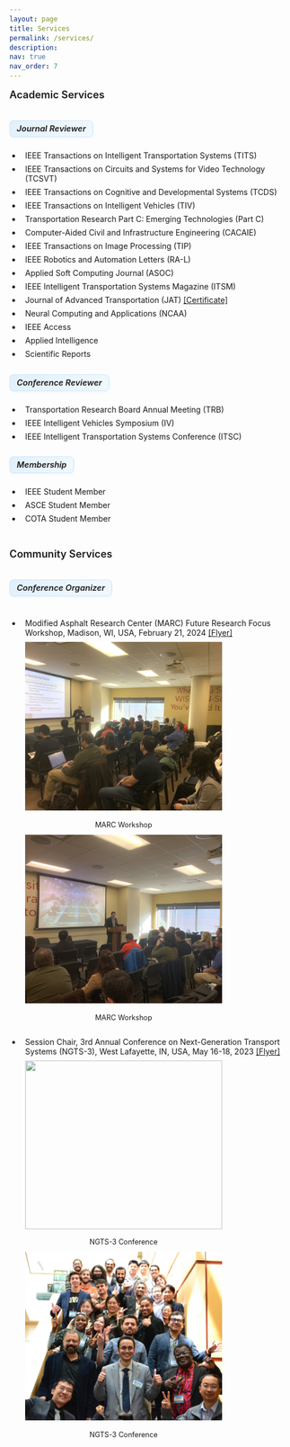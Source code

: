 ```yaml
---
layout: page
title: Services
permalink: /services/
description: 
nav: true
nav_order: 7
---
```


<style>
/* 基础样式 */
.services-container {
  margin-bottom: 20px;
}

.conference-item {
  padding: 15px 0px 10px 0px;
  margin-bottom: 15px;
  border-bottom: 1px dashed rgba(var(--global-theme-color-rgb), 0.1);
}

.conference-item:last-child {
  border-bottom: none;
}

.services-list {
  list-style-type: disc;
  padding-left: 1.5em;
}

.services-list li {
  position: relative;
  padding-left: 0.5em;
  margin-bottom: 0.3em;
  padding-bottom: 0.2em;
  border-bottom: none;
}

.services-list li:last-child {
  border-bottom: none;
}

/* 移除悬停效果 */
.services-list li:hover {
  background-color: transparent;
  padding-left: 0.5em;
  border-radius: 0;
}

/* 图标样式 */
.services-list li:before {
  content: none;
}

.academic-services li:before {
  content: none;
}

.community-services li:before {
  content: none;
}

.services-list li:hover:before {
  transform: none;
}

/* 标题样式 */
h4 {
  position: relative;
  padding-bottom: 10px;
  margin-bottom: 20px;
  margin-top: 40px;
  color: var(--global-text-color);
  font-size: 1.3em;
  font-weight: 600;
}

h4:first-of-type {
  margin-top: 0;
}

h4:after {
  content: "";
  position: absolute;
  bottom: 0;
  left: 0;
  width: 50px;
  height: 3px;
  background: var(--global-theme-color);
  border-radius: 3px;
}

h5 {
  margin-top: 5px;
  margin-bottom: 10px;
  color: var(--global-text-color);
  font-size: 1.05em;
  font-weight: 600;
  padding-left: 0;
  border-left: none;
  position: relative;
  display: inline-block;
  background: linear-gradient(120deg, rgba(33, 150, 243, 0.12), rgba(3, 169, 244, 0.05));
  padding: 5px 12px;
  border-radius: 8px;
  border: 1px solid rgba(33, 150, 243, 0.15);
  box-shadow: 0 2px 4px rgba(33, 150, 243, 0.05);
  transition: all 0.3s ease;
}

h5:hover {
  transform: translateY(-1px);
  box-shadow: 0 4px 8px rgba(33, 150, 243, 0.1);
  background: linear-gradient(120deg, rgba(33, 150, 243, 0.18), rgba(3, 169, 244, 0.08));
}

/* Image customization variables */
:root {
  --talk-image-height: 300px;
  --talk-image-width: 80%;
  --talk-image-margin: 10px;
  --talk-image-padding: 30px;
}

/* Image styles */
.talk-images {
  margin-top: 8px;
  margin-bottom: -5px;
  padding-left: 0;
  margin-left: 0;
}

.talk-images .row {
  margin-left: 0;
  margin-right: 0;
  margin-bottom: var(--talk-image-margin);
  max-width: var(--talk-image-width);
  padding: 0;
}

.talk-images .col-md-6 {
  padding-left: 0;
  padding-right: var(--talk-image-padding);
  margin-bottom: var(--talk-image-margin);
}

.talk-images img {
  margin-bottom: 5px;
  height: var(--talk-image-height) !important;
  object-fit: cover;
  width: 100%;
}

.talk-images p {
  margin-bottom: 0;
}

/* 服务类型标签 */
.service-type {
  display: inline-block;
  font-size: 0.75em;
  padding: 2px 8px;
  margin-right: 8px;
  border-radius: 12px;
  vertical-align: middle;
}

.reviewer {
  background-color: rgba(33, 150, 243, 0.1);
  color: rgba(33, 150, 243, 0.8);
  border: 1px solid rgba(33, 150, 243, 0.2);
}

.member {
  background-color: rgba(76, 175, 80, 0.1);
  color: rgba(76, 175, 80, 0.8);
  border: 1px solid rgba(76, 175, 80, 0.2);
}

/* 响应式调整 */
@media (max-width: 768px) {
  .services-list li {
    padding-left: 2em;
    padding-bottom: 0.8em;
    margin-bottom: 0.8em;
  }
  
  .services-list li:hover {
    padding-left: 2.2em;
  }
}
</style>

<h4 style="text-align: left;">Academic Services</h4>

<div class="services-container">
  <h5 style="text-align: left;">Journal Reviewer</h5>
  <ul class="services-list academic-services">
    <li>IEEE Transactions on Intelligent Transportation Systems (TITS)</li>
    <li>IEEE Transactions on Circuits and Systems for Video Technology (TCSVT)</li>
    <li>IEEE Transactions on Cognitive and Developmental Systems (TCDS)</li>
    <li>IEEE Transactions on Intelligent Vehicles (TIV)</li>
    <li>Transportation Research Part C: Emerging Technologies (Part C)</li>
    <li>Computer-Aided Civil and Infrastructure Engineering (CACAIE)</li>
    <li>IEEE Transactions on Image Processing (TIP)</li>
    <li>IEEE Robotics and Automation Letters (RA-L)</li>
    <li>Applied Soft Computing Journal (ASOC)</li>
    <li>IEEE Intelligent Transportation Systems Magazine (ITSM)</li>
    <li>Journal of Advanced Transportation (JAT) <a href="{{ '/assets/services/2024_ATR_Reviewer_Certificate.pdf' | relative_url }}" target="_blank">[Certificate]</a></li>
    <li>Neural Computing and Applications (NCAA)</li>
    <li>IEEE Access</li>
    <li>Applied Intelligence</li>
    <li>Scientific Reports</li>
  </ul>
</div>

<div class="services-container">
  <h5 style="text-align: left;">Conference Reviewer</h5>
  <ul class="services-list academic-services">
    <li>Transportation Research Board Annual Meeting (TRB)</li>
    <li>IEEE Intelligent Vehicles Symposium (IV)</li>
    <li>IEEE Intelligent Transportation Systems Conference (ITSC)</li>
  </ul>
</div>

<div class="services-container">
  <h5 style="text-align: left;">Membership</h5>
  <ul class="services-list academic-services">
    <li>IEEE Student Member</li>
    <li>ASCE Student Member</li>
    <li>COTA Student Member</li>
  </ul>
</div>

<h4 style="text-align: left;">Community Services</h4>

<div class="services-container">
  <h5 style="text-align: left;">Conference Organizer</h5>
  <ul class="services-list community-services">
    <li class="conference-item">Modified Asphalt Research Center (MARC) Future Research Focus Workshop, Madison, WI, USA, February 21, 2024 <a href="{{ '/assets/services/MARC/2024_MARC_1.jpg' | relative_url }}" target="_blank">[Flyer]</a>
      <div class="talk-images">
        <div class="row">
          <div class="col-md-6">
            <img class="img-fluid rounded z-depth-1" src="../assets/services/MARC/2024_MARC_4.jpg" style="width: 100%; height: 350px; object-fit: cover;">
            <p style="text-align: center; margin-top: 10px; color: var(--global-text-color-light); font-size: 0.9em;">
              MARC Workshop
            </p>
          </div>
          <div class="col-md-6">
            <img class="img-fluid rounded z-depth-1" src="../assets/services/MARC/2024_MARC_5.jpg" style="width: 100%; height: 350px; object-fit: cover;">
            <p style="text-align: center; margin-top: 10px; color: var(--global-text-color-light); font-size: 0.9em;">
              MARC Workshop
            </p>
          </div>
        </div>
      </div>
    </li>
    <li class="conference-item">Session Chair, 3rd Annual Conference on Next-Generation Transport Systems (NGTS-3), West Lafayette, IN, USA, May 16-18, 2023 <a href="{{ '/assets/services/NGTS/2023_NGTS_Flyer.pdf' | relative_url }}" target="_blank">[Flyer]</a>
      <div class="talk-images">
        <div class="row">
          <div class="col-md-6">
            <img class="img-fluid rounded z-depth-1" src="../assets/services/NGTS/2023_NGTS_1.jpg" style="width: 100%; height: 350px; object-fit: cover;">
            <p style="text-align: center; margin-top: 10px; color: var(--global-text-color-light); font-size: 0.9em;">
              NGTS-3 Conference
            </p>
          </div>
          <div class="col-md-6">
            <img class="img-fluid rounded z-depth-1" src="../assets/services/NGTS/2023_NGTS_2.jpg" style="width: 100%; height: 350px; object-fit: cover;">
            <p style="text-align: center; margin-top: 10px; color: var(--global-text-color-light); font-size: 0.9em;">
              NGTS-3 Conference
            </p>
          </div>
        </div>
      </div>
    </li>
  </ul>
</div> 